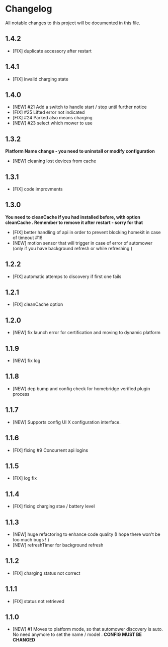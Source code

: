 # Changelog

All notable changes to this project will be documented in this file.

## 1.4.2

- [FIX] duplicate accessory after restart

## 1.4.1

- [FIX] invalid charging state

## 1.4.0

- [NEW] #21 Add a switch to handle start / stop until further notice
- [FIX] #25 Lifted error not indicated
- [FIX] #24 Parked also means charging
- [NEW] #23 select which mower to use

## 1.3.2

**Platform Name change - you need to uninstall or modify configuration**

- [NEW] cleaning lost devices from cache

## 1.3.1

- [FIX] code improvments

## 1.3.0

**You need to cleanCache if you had installed before, with option cleanCache . Remember to remove it after restart - sorry for that**

- [FIX] better handling of api in order to prevent blocking homekit in case of timeout #16
- [NEW] motion sensor that will trigger in case of error of automower (only if you have background refresh or while refreshing )

## 1.2.2

- [FIX] automatic attemps to discovery if first one fails

## 1.2.1

- [FIX] cleanCache option

## 1.2.0

- [NEW] fix launch error for certification and moving to dynamic platform

## 1.1.9

- [NEW] fix log

## 1.1.8

- [NEW] dep bump and config check for homebridge verified plugin process

## 1.1.7

- [NEW] Supports config UI X configuration interface.

## 1.1.6

- [FIX] fixing #9 Concurrent api logins

## 1.1.5

- [FIX] log fix

## 1.1.4

- [FIX] fixing charging stae / battery level

## 1.1.3

- [NEW] huge refactoring to enhance code quality (I hope there won't be too much bugs ! )
- [NEW] refreshTimer for background refresh

## 1.1.2

- [FIX] charging status not correct

## 1.1.1

- [FIX] status not retrieved

## 1.1.0

- [NEW] #1 Moves to platform mode, so that automower discovery is auto. No need anymore to set the name / model . **CONFIG MUST BE CHANGED**
